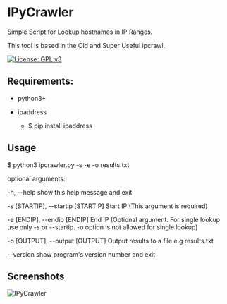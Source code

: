 # IPyCrawler

Simple Script for Lookup hostnames in IP Ranges.

This tool is based in the Old and Super Useful ipcrawl.

[![License: GPL v3](https://img.shields.io/badge/License-GPL%20v3-blue.svg)](http://www.gnu.org/licenses/gpl-3.0)

## Requirements:

- python3+
- ipaddress
  
  * $ pip install ipaddress

## Usage

  $ python3 ipcrawler.py -s <startip> -e <endip> -o results.txt

optional arguments:

  -h, --help            show this help message and exit
  
  -s [STARTIP], --startip [STARTIP] Start IP (This argument is required)
  
  -e [ENDIP], --endip [ENDIP] End IP 
  (Optional argument. For single lookup use only -s or --startip. -o option is not allowed for single lookup)
  
  -o [OUTPUT], --output [OUTPUT] Output results to a file e.g results.txt
  
  --version             show program's version number and exit

## Screenshots

![IPyCrawler](https://imgur.com/N2tHobe.jpg)
